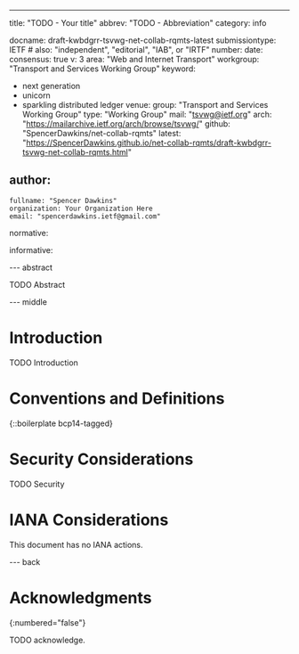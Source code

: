 ---
title: "TODO - Your title"
abbrev: "TODO - Abbreviation"
category: info

docname: draft-kwbdgrr-tsvwg-net-collab-rqmts-latest
submissiontype: IETF  # also: "independent", "editorial", "IAB", or "IRTF"
number:
date:
consensus: true
v: 3
area: "Web and Internet Transport"
workgroup: "Transport and Services Working Group"
keyword:
 - next generation
 - unicorn
 - sparkling distributed ledger
venue:
  group: "Transport and Services Working Group"
  type: "Working Group"
  mail: "tsvwg@ietf.org"
  arch: "https://mailarchive.ietf.org/arch/browse/tsvwg/"
  github: "SpencerDawkins/net-collab-rqmts"
  latest: "https://SpencerDawkins.github.io/net-collab-rqmts/draft-kwbdgrr-tsvwg-net-collab-rqmts.html"

author:
 -
    fullname: "Spencer Dawkins"
    organization: Your Organization Here
    email: "spencerdawkins.ietf@gmail.com"

normative:

informative:


--- abstract

TODO Abstract


--- middle

# Introduction

TODO Introduction


# Conventions and Definitions

{::boilerplate bcp14-tagged}


# Security Considerations

TODO Security


# IANA Considerations

This document has no IANA actions.


--- back

# Acknowledgments
{:numbered="false"}

TODO acknowledge.
